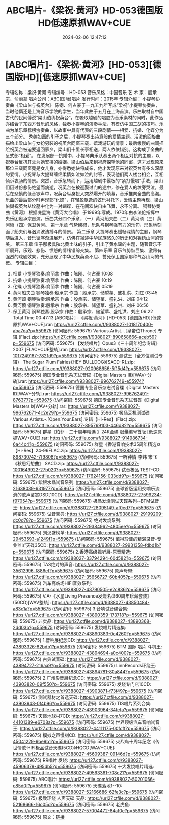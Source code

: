 ﻿---
title: ABC唱片-《梁祝·黄河》HD-053德国版HD低速原抓WAV+CUE
date: 2024-02-06 12:47:12
categories: 古典音乐、新世纪、纯音雅乐
tags: 纯音雅乐
---
# [ABC唱片]-《梁祝·黄河》[HD-053][德国版HD][低速原抓WAV+CUE]

专辑名称：梁祝·黄河
专辑编号：HD-053
音乐风格：中国音乐
艺 术 家：殷承宗、俞丽拿
唱片公司：ABC(国际)唱片
发行时间：2015年
专辑介绍：
小提琴协奏曲《梁山伯与祝英台》
陈钢、何占豪于一九五九年写成“梁祝”小提琴协奏曲，当时他俩还是上海音乐学院的学生，当年此曲于五月在上海首演。乐曲取材自中国古代的民间傅说“粱山伯舆祝英台”，在吸取越剧的唱腔为音乐素材的同时，此作品亦结合了东西方音乐的风格，独奏小提琴的演奏手法，有模仿中国二胡的技巧。乐曲为单乐章标榜协奏曲，以故事中具有代表的三段剧情——相爱、抗婚、化蝶分为三个部分。
秀美如画的引子之后，小提琴奏出诗意般的爱情主题。活泼的回旋曲描绘出粱山伯与女扮男装的祝英台同窗三载、嬉戏游玩的情景；最后缓慢的曲调描绘祝英台被迫要返回家乡，梁山们十里长亭相送，两人依依惜别。这构成了全曲的呈式部“相爱”。
在发展部—抗婚中，小提琴典乐队奏出两个相互对抗的主题，以祝英台反抗其父为她安排的婚姻。梁山伯后来到祝府探望他的同窗，这才发现原来那位三载同窗竟是女儿身，亦得悉她快将成亲，他才发现原来对祝英台有多么深厚的爱情。小捉琴与大提琴缠绵柔情如泣如泣的封答，表现他们两人楼台相会，互相倾诉衷肠的情景。突然，音乐急转而下，运用越剧中嚣板的“紧打慢唱”手法，梁山们因过份悲伤绝望而病逝，况英台在被迎娶过门的途中，停在爱人的坟旁哭泣，最后在悲愤的低音锣声中，况英台纵身投入突然爆开的填墓，音乐推向全曲的高潮。
乐曲的最后部分时再现部“化蝶”，在轻盈飘逸的弦乐衬托下，爱情主题再现，梁山伯舆祝英台从坟墓中化为一对蝴蝶，在花间欢快自由飞舞，永不分离。
钢琴协奏曲《黄河》
根据冼星海《黄河大合唱》
于1969年写成。1970年由李法伦指挥中央乐团殷承宗首演。乐曲共分四个乐章，（一）黄河船夫曲（二）黄河颂（三）黄河愤（四）保卫黄河。
第一乐章 气势磅礴，乐队与钢琴强有力的乐句，形象地刻画了船夫们与汹涌波涛搏斗的情景。
第二乐章 大提琴奏出缓畅深情的主题，钢琴随后进入，音乐循序渐进展开，仿佛在敍述中华民族悠久的历史和对锦绣山河的赞美。
第三乐章 笛子那极具陕北黄土味的引子，引出了黄水谣的主题，随著音乐不断展开，乐观、悲伤、愤怒的情绪错综交集。
第四乐章 音乐气势恢巨集、激昂有强烈的戏剧效果，充分展现了中华民族英勇不屈、誓死保卫国家那种气吞山河的气概。
专辑曲目：
01. 相爱 小提琴独奏:俞丽拿 作曲：陈刚、何占豪 10:08
02. 抗婚 小提琴独奏:俞丽拿 作曲：陈刚、何占豪 10:19
03. 化蝶 小提琴独奏:俞丽拿 作曲：陈刚、何占豪 05:19
04. 黄河船夫曲 钢琴独奏:殷承宗 作曲：殷承宗、储望蕐、盛礼洪、刘庄 03:45
05. 黄河颂 钢琴独奏:殷承宗 作曲：殷承宗、储望蕐、盛礼洪、刘庄 04:12
06. 黄河愤 钢琴独奏:殷承宗 作曲：殷承宗、储望蕐、盛礼洪、刘庄 06:56
07. 保卫黄河 钢琴独奏:殷承宗 作曲：殷承宗、储望蕐、盛礼洪、刘庄 06:22
Total Time 00:47:13
[ABC唱片] -《梁祝·黄河》[HD-053] [德国版HD][低速原抓WAV+CUE].rar: https://url27.ctfile.com/f/9388027-1018170400-aba7da?p=559675
(访问密码: 559675)
Various.Artist.-.[皇帝位Throne].专辑.(Flac).zip: https://url27.ctfile.com/f/9388027-890658666-aceb59?p=559675
(访问密码: 559675)
【发烧唱片】Opus3《三十周年纪念专辑》 2007 [FLAC+CUE整轨].rar: https://url27.ctfile.com/f/9388027-1017249167-7821d9?p=559675
(访问密码: 559675)
测试王（全方位测试专辑） The Sugar Plum Fairies《HEY BULLDOG》[SACD-R].zip:
https://url27.ctfile.com/f/9388027-920968656-5f15d4?p=559675
(访问密码: 559675)
德国专业音乐杂志试音碟《Digital Masters III》[WAV+分轨].rar: https://url27.ctfile.com/f/9388027-996762749-e55974?p=559675
(访问密码: 559675)
德国专业音乐杂志试音碟《Digital Masters II》[WAV+分轨].rar: https://url27.ctfile.com/f/9388027-996762491-876377?p=559675
(访问密码: 559675)
德国专业音乐杂志试音碟《Digital Masters I》[WAV+分轨].rar: https://url27.ctfile.com/f/9388027-996762671-4c2e29?p=559675
(访问密码: 559675)
极品耳机测试碟Various.Artists.-.[Open.Your.Ears].专辑【Hi-Res】(Flac).zip:
https://url27.ctfile.com/f/9388027-895769103-446d82?p=559675
(访问密码: 559675)
群星《柏菲 - 二十周年精选 》24K金碟 限量编号首版 [低速原抓WAV+CUE].rar: https://url27.ctfile.com/f/9388027-914986734-6a44c4?p=559675
(访问密码: 559675)
群星《香港音响技术35周年精选)》【Hi-Res】24-96FLAC.zip: https://url27.ctfile.com/f/9388027-898730742-7f9808?p=559675
(访问密码: 559675)
一听钟情-李炜 宋飞《秋思幻想曲》 SACD.zip: https://url27.ctfile.com/f/9388027-1001649922-27b020?p=559675
(访问密码: 559675)
试音极品 TEST-CD: https://url27.ctfile.com/d/9388027-17624156-033dd9?p=559675
(访问密码: 559675)
紫银水晶试音系列: https://url27.ctfile.com/d/9388027-21638039-631977?p=559675
(访问密码: 559675)
全球首版运用交响乐流淌的歌声鉴赏DSD[10CD]: https://url27.ctfile.com/d/9388027-27599234-f97054?p=559675
(访问密码: 559675)
极品发烧测试天碟系列--BTM试音王: https://url27.ctfile.com/d/9388027-28095149-af0ed7?p=559675
(访问密码: 559675)
试音宝典: https://url27.ctfile.com/d/9388027-29199209-dc0d78?p=559675
(访问密码: 559675)
绝对发烧系列: https://url27.ctfile.com/d/9388027-29384962-4805ee?p=559675
(访问密码: 559675)
刘汉盛榜单: https://url27.ctfile.com/d/9388027-29453593-a1249f?p=559675
(访问密码: 559675)
值得珍藏的精湛录音-专业监听天碟35CD: https://url27.ctfile.com/d/9388027-29931358-fdbd1b?p=559675
(访问密码: 559675)
2.香港高级视听展-原音精选: https://url27.ctfile.com/d/9388027-33794294-60d582?p=559675
(访问密码: 559675)
TAS绝对的声音: https://url27.ctfile.com/d/9388027-35612996-f886ef?p=559675
(访问密码: 559675)
原声母带: https://url27.ctfile.com/d/9388027-35656727-60b405?p=559675
(访问密码: 559675)
汽车高临场HIFI音效系列: https://url27.ctfile.com/d/9388027-43790505-e2c836?p=559675
(访问密码: 559675)
V.A-《水星Living Presence发烧名盘60周年珍藏套装》(50CD)[WAV整轨]: https://url27.ctfile.com/d/9388027-43850484-a83c1a?p=559675
(访问密码: 559675)
3.音响试音碟合集: https://url27.ctfile.com/d/9388027-43890359-173718?p=559675
(访问密码: 559675)
非卖品: https://url27.ctfile.com/d/9388027-43890368-2dd03b?p=559675
(访问密码: 559675)
发烧唱片精选集: https://url27.ctfile.com/d/9388027-43890383-0c4260?p=559675
(访问密码: 559675)
1.音响展纪念CD: https://url27.ctfile.com/d/9388027-43893326-82bdb1?p=559675
(访问密码: 559675)
BTM 国际 唱片 斗机王: https://url27.ctfile.com/d/9388027-43894694-a0c400?p=559675
(访问密码: 559675)
古典试音碟: https://url27.ctfile.com/d/9388027-43894727-216aa9?p=559675
(访问密码: 559675)
LinnRecords环绕王: https://url27.ctfile.com/d/9388027-43894781-80a844?p=559675
(访问密码: 559675)
2.广州影音展纪念CD: https://url27.ctfile.com/d/9388027-43903820-09f550?p=559675
(访问密码: 559675)
发烧专门店10CD: https://url27.ctfile.com/d/9388027-43903871-f73f49?p=559675
(访问密码: 559675)
测试器材之首选天碟: https://url27.ctfile.com/d/9388027-43903943-0f4b96?p=559675
(访问密码: 559675)
TIS唱片系列合集: https://url27.ctfile.com/d/9388027-43903964-34fefa?p=559675
(访问密码: 559675)
天籁地球村7CD: https://url27.ctfile.com/d/9388027-44101389-e6708a?p=559675
(访问密码: 559675)
世界顶级汽车音响试音王: https://url27.ctfile.com/d/9388027-44111175-00fcff?p=559675
(访问密码: 559675)
模拟之声慢刻CD: https://url27.ctfile.com/d/9388027-45041229-9be9b1?p=559675
(访问密码: 559675)
火烈鸟十周年纪念《传世情歌·HIFI极品试音天碟(5CD)》HQCD[WAV+CUE]: https://url27.ctfile.com/d/9388027-45609387-09146d?p=559675
(访问密码: 559675)
RR唱片 发烧: https://url27.ctfile.com/d/9388027-45906379-495db5?p=559675
(访问密码: 559675)
十大发烧唱片精选: https://url27.ctfile.com/d/9388027-49563361-708c21?p=559675
(访问密码: 559675)
ABC唱片: https://url27.ctfile.com/d/9388027-50201056-c85d0f?p=559675
(访问密码: 559675)
天碟落地1--10: https://url27.ctfile.com/d/9388027-52166686-62fe3c?p=559675
(访问密码: 559675)
极致环绕 人声天碟 天品: https://url27.ctfile.com/d/9388027-52168666-16c05d?p=559675
(访问密码: 559675)
老虎鱼: https://url27.ctfile.com/d/9388027-57004472-84af0e?p=559675
(访问密码: 559675)
原文：[链接](https://blog.sina.com.cn/s/blog_1647c7e76010314er.html)